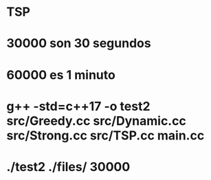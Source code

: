 # TSP

# 30000 son 30 segundos
# 60000 es 1 minuto

# g++ -std=c++17 -o test2 src/Greedy.cc src/Dynamic.cc src/Strong.cc src/TSP.cc  main.cc

# ./test2 ./files/ 30000